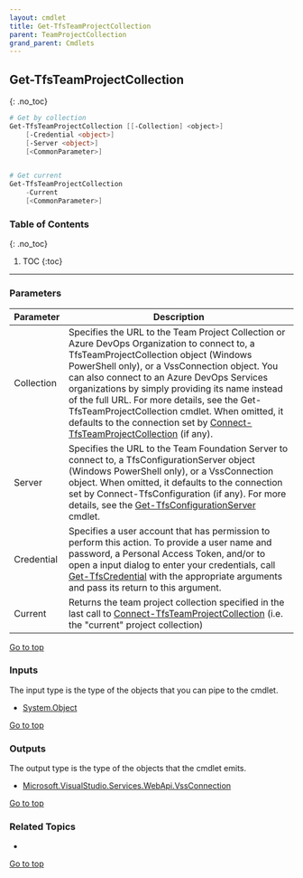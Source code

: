 ```yaml
---
layout: cmdlet
title: Get-TfsTeamProjectCollection
parent: TeamProjectCollection
grand_parent: Cmdlets
---
```

## Get-TfsTeamProjectCollection
{: .no_toc}



```powershell
# Get by collection
Get-TfsTeamProjectCollection [[-Collection] <object>]
    [-Credential <object>]
    [-Server <object>]
    [<CommonParameter>]


# Get current
Get-TfsTeamProjectCollection
    -Current
    [<CommonParameter>]

```

### Table of Contents
{: .no_toc}

1. TOC
{:toc}

-----
### Parameters

| Parameter | Description |
|:----------|-------------|
 | Collection | Specifies the URL to the Team Project Collection or Azure DevOps Organization to connect to, a TfsTeamProjectCollection object (Windows PowerShell only), or a VssConnection object. You can also connect to an Azure DevOps Services organizations by simply providing its name instead of the full URL. For more details, see the Get-TfsTeamProjectCollection cmdlet. When omitted, it defaults to the connection set by [Connect-TfsTeamProjectCollection](https://tfscmdlets.dev/Cmdlets/Connection/Connect-TfsTeamProjectCollection) (if any). |
 | Server | Specifies the URL to the Team Foundation Server to connect to, a TfsConfigurationServer object (Windows PowerShell only), or a VssConnection object. When omitted, it defaults to the connection set by Connect-TfsConfiguration (if any). For more details, see the [Get-TfsConfigurationServer](https://tfscmdlets.dev/Cmdlets/ConfigServer/Get-TfsConfigurationServer) cmdlet. |
 | Credential | Specifies a user account that has permission to perform this action. To provide a user name and password, a Personal Access Token, and/or to open a input dialog to enter your credentials, call [Get-TfsCredential](https://tfscmdlets.dev/Cmdlets/Connection/Get-TfsCredential) with the appropriate arguments and pass its return to this argument. |
 | Current | Returns the team project collection specified in the last call to [Connect-TfsTeamProjectCollection](https://tfscmdlets.dev/Cmdlets/Connection/Connect-TfsTeamProjectCollection) (i.e. the "current" project collection) |
 
[Go to top](#get-tfsteamprojectcollection)

### Inputs

The input type is the type of the objects that you can pipe to the cmdlet.

* [System.Object](https://docs.microsoft.com/en-us/dotnet/api/System.Object)

[Go to top](#get-tfsteamprojectcollection)

### Outputs

The output type is the type of the objects that the cmdlet emits.

* [Microsoft.VisualStudio.Services.WebApi.VssConnection](https://docs.microsoft.com/en-us/dotnet/api/Microsoft.VisualStudio.Services.WebApi.VssConnection)

[Go to top](#get-tfsteamprojectcollection)

### Related Topics

* 


[Go to top](#get-tfsteamprojectcollection)

